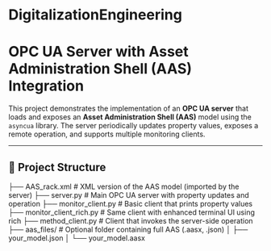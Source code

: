 # DigitalizationEngineering
# OPC UA Server with Asset Administration Shell (AAS) Integration

This project demonstrates the implementation of an **OPC UA server** that loads and exposes an **Asset Administration Shell (AAS)** model using the `asyncua` library. The server periodically updates property values, exposes a remote operation, and supports multiple monitoring clients.

---

## 📂 Project Structure
├── AAS_rack.xml # XML version of the AAS model (imported by the server)
├── server.py # Main OPC UA server with property updates and operation
├── monitor_client.py # Basic client that prints property values
├── monitor_client_rich.py # Same client with enhanced terminal UI using rich
├── method_client.py # Client that invokes the server-side operation
├── aas_files/ # Optional folder containing full AAS (.aasx, .json)
│ ├── your_model.json
│ └── your_model.aasx
